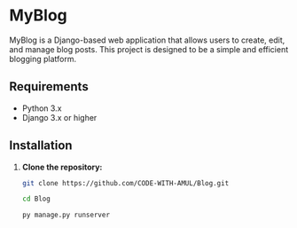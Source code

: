 # MyBlog

MyBlog is a Django-based web application that allows users to create, edit, and manage blog posts. This project is designed to be a simple and efficient blogging platform.



## Requirements

- Python 3.x
- Django 3.x or higher

## Installation

1. **Clone the repository:**

   ```bash
   git clone https://github.com/CODE-WITH-AMUL/Blog.git

   cd Blog

   py manage.py runserver
